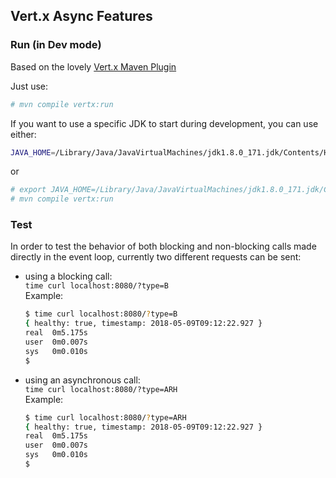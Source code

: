 ## Vert.x Async Features



### Run (in Dev mode)

Based on the lovely [Vert.x Maven Plugin]() 

Just use:
```bash
# mvn compile vertx:run
```

If you want to use a specific JDK to start during development, you can use either:

```bash
JAVA_HOME=/Library/Java/JavaVirtualMachines/jdk1.8.0_171.jdk/Contents/Home mvn compile vertx:run
```
or
```bash
# export JAVA_HOME=/Library/Java/JavaVirtualMachines/jdk1.8.0_171.jdk/Contents/Home
# mvn compile vertx:run
```

### Test

In order to test the behavior of both blocking and non-blocking calls 
made directly in the event loop, currently two different requests can be sent:

- using a blocking call:<br/>
  `time curl localhost:8080/?type=B`<br/>
  Example:
  ```bash
  $ time curl localhost:8080/?type=B
  { healthy: true, timestamp: 2018-05-09T09:12:22.927 }
  real	0m5.175s
  user	0m0.007s
  sys	0m0.010s
  $
  ```
- using an asynchronous call:<br/>
  `time curl localhost:8080/?type=ARH`<br/>
  Example:
  ```bash
  $ time curl localhost:8080/?type=ARH
  { healthy: true, timestamp: 2018-05-09T09:12:22.927 }
  real	0m5.175s
  user	0m0.007s
  sys	0m0.010s
  $
  ```
  